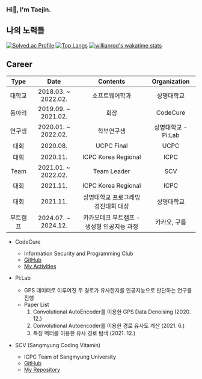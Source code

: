 ### Hi👋, I'm Taejin.

<!--
**Taejin1221/Taejin1221** is a ✨ _special_ ✨ repository because its `README.md` (this file) appears on your GitHub profile.

Here are some ideas to get you started:

- 🔭 I’m currently working on ...
- 🌱 I’m currently learning ...
- 👯 I’m looking to collaborate on ...
- 🤔 I’m looking for help with ...
- 💬 Ask me about ...
- 📫 How to reach me: ...
- 😄 Pronouns: ...
- ⚡ Fun fact: ...
-->

## 나의 노력들
[![Solved.ac Profile](http://mazassumnida.wtf/api/v2/generate_badge?boj=jin99)](https://solved.ac/profile/jin99/)
[![Top Langs](https://github-readme-stats.vercel.app/api/top-langs/?username=taejin1221&theme=dracula&layout=compact)](https://github.com/anuraghazra/github-readme-stats)
[![willianrod's wakatime stats](https://github-readme-stats.vercel.app/api/wakatime?username=wrathlion&theme=dracula&layout=compact)](https://github.com/anuraghazra/github-readme-stats)

## Career
| Type   | Date                | Contents                        | Organization       |
|:------:|:-------------------:|:-------------------------------:|:------------------:|
|  대학교  | 2018.03. ~ 2022.02. | 소프트웨어학과                       | 상명대학교 |
|  동아리  | 2019.09. ~ 2021.02. | 회장                              | CodeCure |
|  연구생  | 2020.01. ~ 2022.02. | 학부연구생                          | 상명대학교 - Pi:Lab |
|   대회  | 2020.08.            | UCPC Final                       | UCPC |
|   대회  | 2020.11.            | ICPC Korea Regional              | ICPC |
|  Team  | 2021.01. ~ 2022.02. | Team Leader                      | SCV |
|   대회  | 2021.11.            | ICPC Korea Regional              | ICPC |
|   대회  | 2021.11.            | 상명대학교 프로그래밍 경진대회 대상       | 상명대학교 |
| 부트캠프 | 2024.07. ~ 2024.12. | 카카오테크 부트캠프 - 생성형 인공지능 과정 | 카카오, 구름 |

* CodeCure
  * Information Security and Programming Club
  * [GitHub](https://github.com/CodeCure-SMU)
  * [My Activities](https://github.com/taejin1221/CodeCure)
 
* Pi:Lab
  * GPS 데이터로 이루어진 두 경로가 유사한지를 인공지능으로 판단하는 연구를 진행
  * Paper List
    1. Convolutional AutoEncoder를 이용한 GPS Data Denoising (2020. 12.)
    2. Convolutional Autoencoder를 이용한 경로 유사도 계산 (2021. 6.)
    3. 특징 벡터를 이용한 유사 경로 탐색 (2021. 12.)
  
* SCV (Sangmyung Coding Vitamin)
  * ICPC Team of Sangmyung University
  * [GitHub](https://github.com/Sangmyung-ICPC-Team)
  * [My Repository](https://github.com/Sangmyung-ICPC-Team/Taejin)

